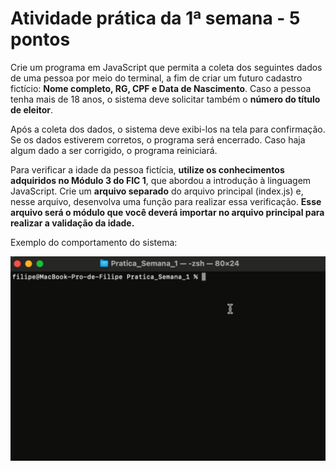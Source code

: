 # Atividade prática da 1ª semana - 5 pontos

Crie um programa em JavaScript que permita a coleta dos seguintes dados de uma pessoa por meio do terminal, a fim de criar um futuro cadastro fictício: **Nome completo, RG, CPF e Data de Nascimento**. Caso a pessoa tenha mais de 18 anos, o sistema deve solicitar também o **número do título de eleitor**.

Após a coleta dos dados, o sistema deve exibi-los na tela para confirmação. Se os dados estiverem corretos, o programa será encerrado. Caso haja algum dado a ser corrigido, o programa reiniciará.

Para verificar a idade da pessoa fictícia, **utilize os conhecimentos adquiridos no Módulo 3 do FIC 1**, que abordou a introdução à linguagem JavaScript. Crie um **arquivo separado** do arquivo principal (index.js) e, nesse arquivo, desenvolva uma função para realizar essa verificação. **Esse arquivo será o módulo que você deverá importar no arquivo principal para realizar a validação da idade.**

Exemplo do comportamento do sistema:

![Exemplo](img/Exemplo.gif)
